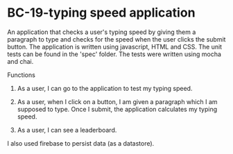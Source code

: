 # BC-19-typing speed application

An application that checks a user's typing speed by giving them a paragraph to type and checks for the speed when the user clicks the submit button. The application is written using javascript, HTML and CSS. The unit tests can be found in the 'spec' folder. The tests were written using mocha and chai.

Functions
1. As a user, I can go to the application to test my typing speed.

2. As a user, when I click on a button, I am given a paragraph which I am supposed to type. Once I submit, the application calculates my typing speed.

3. As a user, I can see a leaderboard.

I also used firebase to persist data (as a datastore).
